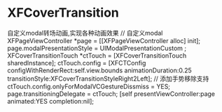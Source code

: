 # XFCoverTransition
自定义modal转场动画,实现各种动画效果
    // 自定义modal
    XFPageViewController *page = [[XFPageViewController alloc] init];
    page.modalPresentationStyle = UIModalPresentationCustom            ;
    XFCoverTransitionTouch *ctTouch = [XFCoverTransitionTouch sharedInstance];
    ctTouch.config = [XFCTConfig configWithRenderRect:self.view.bounds animationDuration:0.25 transitionStyle:XFCoverTransitionStyleRight2Left];
    // 添加手势移除支持
    ctTouch.config.onlyForModalVCGestureDissmiss = YES;
    page.transitioningDelegate = ctTouch;
    [self presentViewController:page animated:YES completion:nil];

